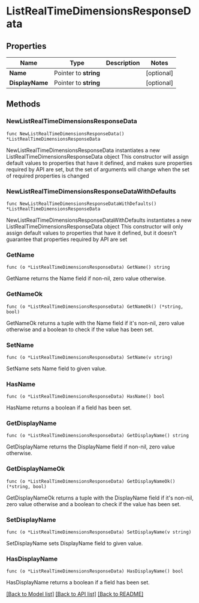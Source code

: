 # ListRealTimeDimensionsResponseData

## Properties

Name | Type | Description | Notes
------------ | ------------- | ------------- | -------------
**Name** | Pointer to **string** |  | [optional] 
**DisplayName** | Pointer to **string** |  | [optional] 

## Methods

### NewListRealTimeDimensionsResponseData

`func NewListRealTimeDimensionsResponseData() *ListRealTimeDimensionsResponseData`

NewListRealTimeDimensionsResponseData instantiates a new ListRealTimeDimensionsResponseData object
This constructor will assign default values to properties that have it defined,
and makes sure properties required by API are set, but the set of arguments
will change when the set of required properties is changed

### NewListRealTimeDimensionsResponseDataWithDefaults

`func NewListRealTimeDimensionsResponseDataWithDefaults() *ListRealTimeDimensionsResponseData`

NewListRealTimeDimensionsResponseDataWithDefaults instantiates a new ListRealTimeDimensionsResponseData object
This constructor will only assign default values to properties that have it defined,
but it doesn't guarantee that properties required by API are set

### GetName

`func (o *ListRealTimeDimensionsResponseData) GetName() string`

GetName returns the Name field if non-nil, zero value otherwise.

### GetNameOk

`func (o *ListRealTimeDimensionsResponseData) GetNameOk() (*string, bool)`

GetNameOk returns a tuple with the Name field if it's non-nil, zero value otherwise
and a boolean to check if the value has been set.

### SetName

`func (o *ListRealTimeDimensionsResponseData) SetName(v string)`

SetName sets Name field to given value.

### HasName

`func (o *ListRealTimeDimensionsResponseData) HasName() bool`

HasName returns a boolean if a field has been set.

### GetDisplayName

`func (o *ListRealTimeDimensionsResponseData) GetDisplayName() string`

GetDisplayName returns the DisplayName field if non-nil, zero value otherwise.

### GetDisplayNameOk

`func (o *ListRealTimeDimensionsResponseData) GetDisplayNameOk() (*string, bool)`

GetDisplayNameOk returns a tuple with the DisplayName field if it's non-nil, zero value otherwise
and a boolean to check if the value has been set.

### SetDisplayName

`func (o *ListRealTimeDimensionsResponseData) SetDisplayName(v string)`

SetDisplayName sets DisplayName field to given value.

### HasDisplayName

`func (o *ListRealTimeDimensionsResponseData) HasDisplayName() bool`

HasDisplayName returns a boolean if a field has been set.


[[Back to Model list]](../README.md#documentation-for-models) [[Back to API list]](../README.md#documentation-for-api-endpoints) [[Back to README]](../README.md)


